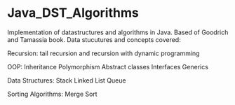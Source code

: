 # Java_DST_Algorithms

Implementation of datastructures and algorithms in Java. Based of Goodrich and Tamassia book.
Data stucutures and concepts covered:

Recursion:
tail recursion and recursion with dynamic programming

OOP:
Inheritance
Polymorphism
Abstract classes
Interfaces
Generics

Data Structures:
Stack
Linked List
Queue

Sorting Algorithms:
Merge Sort
